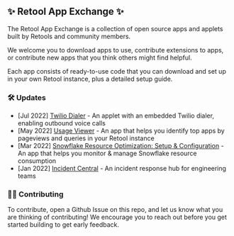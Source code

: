 ## ✨ Retool App Exchange ✨

The Retool App Exchange is a collection of open source apps and applets built by Retools and community members.

We welcome you to download apps to use, contribute extensions to apps, or contribute new apps that you think others might find helpful.

Each app consists of ready-to-use code that you can download and set up in your own Retool instance, plus a detailed setup guide.


### 🛠 Updates
* [Jul 2022] [Twilio Dialer](./applets/twilio-dialer/) - An applet with an embedded Twilio dialer, enabling outbound voice calls
* [May 2022] [Usage Viewer](./usage-viewer/) - An app that helps you identify top apps by pageviews and queries in your Retool instance 
* [Mar 2022] [Snowflake Resource Optimization: Setup & Configuration](./snowflake-resource-optimization/) - An app that helps you monitor & manage Snowflake resource consumption
* [Jan 2022] [Incident Central](./incident-central/) - An incident response hub for engineering teams

### 👩‍💻 Contributing
To contribute, open a Github Issue on this repo, and let us know what you are thinking of contributing! We encourage you to reach out before you get started building to get early feedback.

